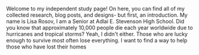 Welcome to my independent study page! On here, you can find all of my collected research, blog posts, and designs- but first, an introduction.
My name is Lisa Rosov, I am a Senior at Adlai E. Stevenson High School. Did you know that approximately 10,000 people die each year worldwide due to hurricanes and tropical storms?
Yeah, I didn't either. Those who are lucky enough to survive most often lose everything. I want to find a way to help those who have lost their homes
